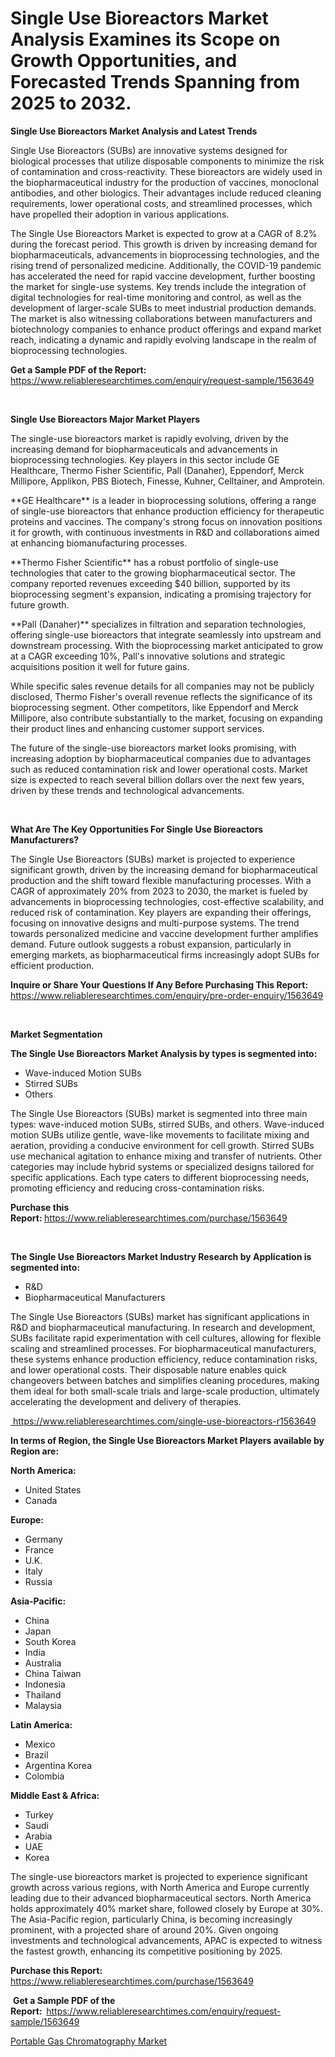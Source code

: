<p><h1>Single Use Bioreactors Market Analysis Examines its Scope on Growth Opportunities, and Forecasted Trends Spanning from 2025 to 2032.</h1></p><p><strong>Single Use Bioreactors Market Analysis and Latest Trends</strong></p>
<p><p>Single Use Bioreactors (SUBs) are innovative systems designed for biological processes that utilize disposable components to minimize the risk of contamination and cross-reactivity. These bioreactors are widely used in the biopharmaceutical industry for the production of vaccines, monoclonal antibodies, and other biologics. Their advantages include reduced cleaning requirements, lower operational costs, and streamlined processes, which have propelled their adoption in various applications.</p><p>The Single Use Bioreactors Market is expected to grow at a CAGR of 8.2% during the forecast period. This growth is driven by increasing demand for biopharmaceuticals, advancements in bioprocessing technologies, and the rising trend of personalized medicine. Additionally, the COVID-19 pandemic has accelerated the need for rapid vaccine development, further boosting the market for single-use systems. Key trends include the integration of digital technologies for real-time monitoring and control, as well as the development of larger-scale SUBs to meet industrial production demands. The market is also witnessing collaborations between manufacturers and biotechnology companies to enhance product offerings and expand market reach, indicating a dynamic and rapidly evolving landscape in the realm of bioprocessing technologies.</p></p>
<p><strong>Get a Sample PDF of the Report:&nbsp;</strong> <a href="https://www.reliableresearchtimes.com/enquiry/request-sample/1563649?utm_campaign=3063&utm_medium=2&utm_source=Github&utm_content=ia&utm_term=11042025&utm_id=single-use-bioreactors">https://www.reliableresearchtimes.com/enquiry/request-sample/1563649</a></p>
<p>&nbsp;</p>
<p><strong>Single Use Bioreactors Major Market Players</strong></p>
<p><p>The single-use bioreactors market is rapidly evolving, driven by the increasing demand for biopharmaceuticals and advancements in bioprocessing technologies. Key players in this sector include GE Healthcare, Thermo Fisher Scientific, Pall (Danaher), Eppendorf, Merck Millipore, Applikon, PBS Biotech, Finesse, Kuhner, Celltainer, and Amprotein.</p><p>**GE Healthcare** is a leader in bioprocessing solutions, offering a range of single-use bioreactors that enhance production efficiency for therapeutic proteins and vaccines. The company's strong focus on innovation positions it for growth, with continuous investments in R&D and collaborations aimed at enhancing biomanufacturing processes.</p><p>**Thermo Fisher Scientific** has a robust portfolio of single-use technologies that cater to the growing biopharmaceutical sector. The company reported revenues exceeding $40 billion, supported by its bioprocessing segment's expansion, indicating a promising trajectory for future growth.</p><p>**Pall (Danaher)** specializes in filtration and separation technologies, offering single-use bioreactors that integrate seamlessly into upstream and downstream processing. With the bioprocessing market anticipated to grow at a CAGR exceeding 10%, Pall's innovative solutions and strategic acquisitions position it well for future gains.</p><p>While specific sales revenue details for all companies may not be publicly disclosed, Thermo Fisher's overall revenue reflects the significance of its bioprocessing segment. Other competitors, like Eppendorf and Merck Millipore, also contribute substantially to the market, focusing on expanding their product lines and enhancing customer support services.</p><p>The future of the single-use bioreactors market looks promising, with increasing adoption by biopharmaceutical companies due to advantages such as reduced contamination risk and lower operational costs. Market size is expected to reach several billion dollars over the next few years, driven by these trends and technological advancements.</p></p>
<p>&nbsp;</p>
<p><strong>What Are The Key Opportunities For Single Use Bioreactors Manufacturers?</strong></p>
<p><p>The Single Use Bioreactors (SUBs) market is projected to experience significant growth, driven by the increasing demand for biopharmaceutical production and the shift toward flexible manufacturing processes. With a CAGR of approximately 20% from 2023 to 2030, the market is fueled by advancements in bioprocessing technologies, cost-effective scalability, and reduced risk of contamination. Key players are expanding their offerings, focusing on innovative designs and multi-purpose systems. The trend towards personalized medicine and vaccine development further amplifies demand. Future outlook suggests a robust expansion, particularly in emerging markets, as biopharmaceutical firms increasingly adopt SUBs for efficient production.</p></p>
<p><strong>Inquire or Share Your Questions If Any Before Purchasing This Report:</strong> <a href="https://www.reliableresearchtimes.com/enquiry/pre-order-enquiry/1563649?utm_campaign=3063&utm_medium=2&utm_source=Github&utm_content=ia&utm_term=11042025&utm_id=single-use-bioreactors">https://www.reliableresearchtimes.com/enquiry/pre-order-enquiry/1563649</a></p>
<p>&nbsp;</p>
<p><strong>Market Segmentation</strong></p>
<p><strong>The Single Use Bioreactors Market Analysis by types is segmented into:</strong></p>
<p><ul><li>Wave-induced Motion SUBs</li><li>Stirred SUBs</li><li>Others</li></ul></p>
<p><p>The Single Use Bioreactors (SUBs) market is segmented into three main types: wave-induced motion SUBs, stirred SUBs, and others. Wave-induced motion SUBs utilize gentle, wave-like movements to facilitate mixing and aeration, providing a conducive environment for cell growth. Stirred SUBs use mechanical agitation to enhance mixing and transfer of nutrients. Other categories may include hybrid systems or specialized designs tailored for specific applications. Each type caters to different bioprocessing needs, promoting efficiency and reducing cross-contamination risks.</p></p>
<p><strong>Purchase this Report:&nbsp;</strong><a href="https://www.reliableresearchtimes.com/purchase/1563649?utm_campaign=3063&utm_medium=2&utm_source=Github&utm_content=ia&utm_term=11042025&utm_id=single-use-bioreactors">https://www.reliableresearchtimes.com/purchase/1563649</a></p>
<p>&nbsp;</p>
<p><strong>The Single Use Bioreactors Market Industry Research by Application is segmented into:</strong></p>
<p><ul><li>R&D</li><li>Biopharmaceutical Manufacturers</li></ul></p>
<p><p>The Single Use Bioreactors (SUBs) market has significant applications in R&D and biopharmaceutical manufacturing. In research and development, SUBs facilitate rapid experimentation with cell cultures, allowing for flexible scaling and streamlined processes. For biopharmaceutical manufacturers, these systems enhance production efficiency, reduce contamination risks, and lower operational costs. Their disposable nature enables quick changeovers between batches and simplifies cleaning procedures, making them ideal for both small-scale trials and large-scale production, ultimately accelerating the development and delivery of therapies.</p></p>
<p><a href="https://www.reliableresearchtimes.com/single-use-bioreactors-r1563649?utm_campaign=3063&utm_medium=2&utm_source=Github&utm_content=ia&utm_term=11042025&utm_id=single-use-bioreactors">&nbsp;https://www.reliableresearchtimes.com/single-use-bioreactors-r1563649</a></p>
<p><strong>In terms of Region, the Single Use Bioreactors Market Players available by Region are:</strong></p>
<p>
    <p> <strong> North America: </strong>
        <ul>
            <li>United States</li>
            <li>Canada</li>
        </ul>
        </p> 
    <p> <strong> Europe: </strong>
        <ul>
            <li>Germany</li>
            <li>France</li>
            <li>U.K.</li>
            <li>Italy</li>
            <li>Russia</li>
        </ul>
        </p> 
    <p> <strong> Asia-Pacific: </strong>
        <ul>
            <li>China</li>
            <li>Japan</li>
            <li>South Korea</li>
            <li>India</li>
            <li>Australia</li>
            <li>China Taiwan</li>
            <li>Indonesia</li>
            <li>Thailand</li>
            <li>Malaysia</li>
        </ul>
        </p> 
    <p> <strong> Latin America: </strong>
        <ul>
            <li>Mexico</li>
            <li>Brazil</li>
            <li>Argentina Korea</li>
            <li>Colombia</li>
        </ul>
        </p> 
    <p> <strong> Middle East & Africa: </strong>
        <ul>
            <li>Turkey</li>
            <li>Saudi</li>
            <li>Arabia</li>
            <li>UAE</li>
            <li>Korea</li>
        </ul>
    </p>
    </p>
<p><p>The single-use bioreactors market is projected to experience significant growth across various regions, with North America and Europe currently leading due to their advanced biopharmaceutical sectors. North America holds approximately 40% market share, followed closely by Europe at 30%. The Asia-Pacific region, particularly China, is becoming increasingly prominent, with a projected share of around 20%. Given ongoing investments and technological advancements, APAC is expected to witness the fastest growth, enhancing its competitive positioning by 2025.</p></p>
<p><strong>Purchase this Report: </strong><a href="https://www.reliableresearchtimes.com/purchase/1563649?utm_campaign=3063&utm_medium=2&utm_source=Github&utm_content=ia&utm_term=11042025&utm_id=single-use-bioreactors">https://www.reliableresearchtimes.com/purchase/1563649</a></p>
<p>&nbsp;<strong>Get a Sample PDF of the Report:&nbsp;&nbsp;</strong><a href="https://www.reliableresearchtimes.com/enquiry/request-sample/1563649?utm_campaign=3063&utm_medium=2&utm_source=Github&utm_content=ia&utm_term=11042025&utm_id=single-use-bioreactors">https://www.reliableresearchtimes.com/enquiry/request-sample/1563649</a></p>
<p><strong></strong></p>
<p><p><a href="https://github.com/erkidrhoy/Market-Research-Report-List-1/blob/main/portable-gas-chromatography-market.md?utm_campaign=3063&utm_medium=2&utm_source=Github&utm_content=ia&utm_term=11042025&utm_id=single-use-bioreactors">Portable Gas Chromatography Market</a></p></p>